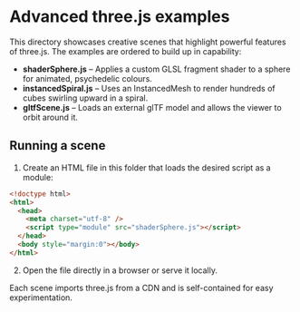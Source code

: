 # Advanced three.js examples

This directory showcases creative scenes that highlight powerful features of three.js. The examples are ordered to build up in capability:

- **shaderSphere.js** – Applies a custom GLSL fragment shader to a sphere for animated, psychedelic colours.
- **instancedSpiral.js** – Uses an InstancedMesh to render hundreds of cubes swirling upward in a spiral.
- **gltfScene.js** – Loads an external glTF model and allows the viewer to orbit around it.

## Running a scene

1. Create an HTML file in this folder that loads the desired script as a module:

```html
<!doctype html>
<html>
  <head>
    <meta charset="utf-8" />
    <script type="module" src="shaderSphere.js"></script>
  </head>
  <body style="margin:0"></body>
</html>
```

2. Open the file directly in a browser or serve it locally.

Each scene imports three.js from a CDN and is self-contained for easy experimentation.
